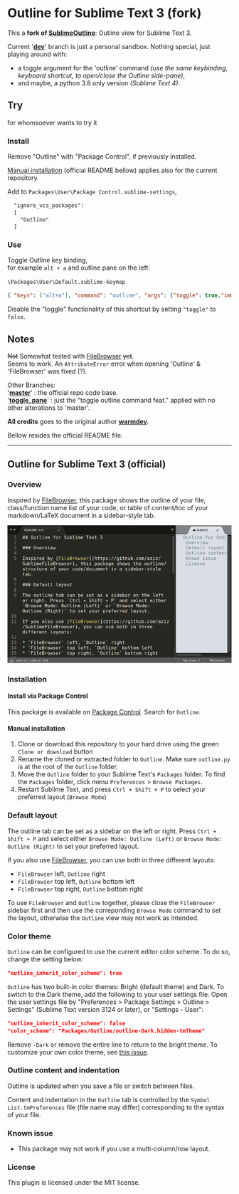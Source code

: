 # Outline for Sublime Text 3 (fork)

This a **fork of [SublimeOutline](https://github.com/warmdev/SublimeOutline)**: Outline view for Sublime Text 3.

Current '[**dev**](https://github.com/Gregory-K/SublimeOutline)' branch is just a personal sandbox. Nothing special, just playing around with:  
- a toggle argument for the 'outline' command
  _(use the same keybinding, keyboard shortcut, to open/close the Outline side-pane)_,
- and maybe, a python 3.8 only version
  _(Sublime Text 4)_.


## Try

for whomsoever wants to try it

### Install

Remove "Outline" with "Package Control", if previously installed.

[Manual installation](#Manual-installation) (official README bellow) applies also for the current repository.

Add to `Packages\User\Package Control.sublime-settings`,

```
  "ignore_vcs_packages":
  [
    "Outline"
  ]
```

### Use

Toggle Outline key binding,  
for example `alt + a` and outline pane on the left:  

`\Packages\User\Default.sublime-keymap`

```json
{ "keys": ["alt+a"], "command": "outline", "args": {"toggle": true,"immediate": true,"other_group": "right","single_pane": true,"project": true,"layout": 1} }
```

Disable the "toggle" functionality of this shortcut by setting `"toggle"` to `false`.


## Notes

~~Not~~ Somewhat tested with [FileBrowser](https://github.com/aziz/SublimeFileBrowser) ~~yet~~.  
Seems to work. An `AttributeError` error when opening 'Outline' & 'FileBrowser' was fixed (?).

Other Branches:  
'[**master**](https://github.com/Gregory-K/SublimeOutline/tree/master)' : the official repo code base.  
'[**toggle_pane**](https://github.com/Gregory-K/SublimeOutline/tree/toggle_pane)' : just the "toggle outline command feat." applied with no other alterations to 'master'.

**All credits** goes to the original author [**warmdev**](https://github.com/warmdev).

Bellow resides the official README file.



---


## Outline for Sublime Text 3 (official)

### Overview

Inspired by [FileBrowser](https://github.com/aziz/SublimeFileBrowser), this package shows the outline of your file, class/function name list of your code, or table of content/toc of your markdown/LaTeX document in a sidebar-style tab.

![Screenshot](screenshot.png?raw=true "Screenshot")

### Installation

#### Install via Package Control

This package is available on [Package Control](https://packagecontrol.io/). Search for `Outline`.

#### Manual installation

1. Clone or download this repository to your hard drive using the green `Clone or download` button
2. Rename the cloned or extracted folder to `Outline`. Make sure `outline.py` is at the root of the `Outline` folder.
3. Move the `Outline` folder to your Sublime Text's `Packages` folder. To find the `Packages` folder, click menu `Preferences` > `Browse Packages`.
4. Restart Sublime Text, and press `Ctrl + Shift + P` to select your preferred layout (`Browse Mode`)

### Default layout

The outline tab can be set as a sidebar on the left or right. Press `Ctrl + Shift + P` and select either `Browse Mode: Outline (Left)` or `Browse Mode: Outline (Right)` to set your preferred layout.

If you also use [FileBrowser](https://github.com/aziz/SublimeFileBrowser), you can use both in three different layouts:

* `FileBrowser` left, `Outline` right
* `FileBrowser` top left, `Outline` bottom left
* `FileBrowser` top right, `Outline` bottom right

To use `FileBrowser` and `Outline` together, please close the `FileBrowser` sidebar first and then use the correponding `Browse Mode` command to set the layout, otherwise the `Outline` view may not work as intended.

### Color theme

`Outline` can be configured to use the current editor color scheme. To do so, change the setting below:

```json
"outline_inherit_color_scheme": true
```

`Outline` has two built-in color themes: Bright (default theme) and Dark. To switch to the Dark theme, add the following to your user settings file. Open the user settings file by "Preferences > Package Settings > Outline > Settings" (Sublime Text version 3124 or later), or "Settings - User":

```json
"outline_inherit_color_scheme": false
"color_scheme": "Packages/Outline/outline-Dark.hidden-tmTheme"
```

Remove `-Dark` or remove the entire line to return to the bright theme. To customize your own color theme, see [this issue](https://github.com/warmdev/SublimeOutline/issues/1).

### Outline content and indentation

Outline is updated when you save a file or switch between files.

Content and indentation in the `Outline` tab is controlled by the `Symbol List.tmPreferences` file (file name may differ) corresponding to the syntax of your file.

### Known issue

* This package may not work if you use a multi-column/row layout.

### License

This plugin is licensed under the MIT license.
